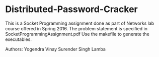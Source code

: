 # Distributed-Password-Cracker

This is a Socket Programming assignment done as part of Networks lab course offered in Spring 2016.
The problem statement is specified in SocketProgrammingAssignment.pdf
Use the makefile to generate the executables.

Authors:
Yogendra Vinay
Surender Singh Lamba
